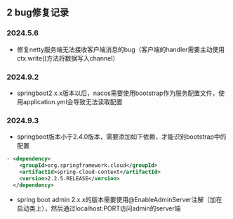 ## 2 bug修复记录
### 2024.5.6
- 修复netty服务端无法接收客户端消息的bug（客户端的handler需要主动使用ctx.write()方法将数据写入channel）
### 2024.9.2
- springboot2.x.x版本以后，nacos需要使用bootstrap作为服务配置文件，使用application.yml会导致无法读取配置
### 2024.9.3
- springboot版本小于2.4.0版本，需要添加如下依赖，才能识别bootstrap中的配置
```xml
- <dependency>
    <groupId>org.springframework.cloud</groupId>
    <artifactId>spring-cloud-context</artifactId>
    <version>2.2.5.RELEASE</version>
  </dependency>
```
- spring boot admin 2.x.x的版本需要使用@EnableAdminServer注解（加在启动类上），然后通过localhost:PORT访问admin的server端

